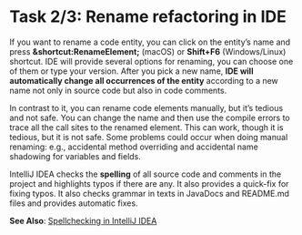 # Task 2/3: Rename refactoring in IDE

If you want to rename a code entity, you can click on the entity’s name and press
**&shortcut:RenameElement;** (macOS) or **Shift+F6** (Windows/Linux) shortcut.
IDE will provide several options for renaming, you can choose one of them or type your version.
After you pick a new name, **IDE will automatically change all occurrences of the entity** according to a new name not
only
in source code but also in code comments.

In contrast to it, you can rename code elements manually, but it’s tedious and not safe. You can change the name and
then use the compile errors to trace all the call sites to the renamed element. This can work, though it is tedious, but
it is not safe. Some problems could occur when doing manual renaming: e.g., accidental method overriding and accidental
name shadowing for variables and fields.

IntelliJ IDEA checks the **spelling** of all source code and comments in the project and highlights typos if there are
any.
It also provides a quick-fix for fixing typos.
It also checks grammar in texts in JavaDocs and README.md files and provides automatic fixes.

**See Also**: [Spellchecking in IntelliJ IDEA](https://www.jetbrains.com/help/idea/spellchecking.html)
